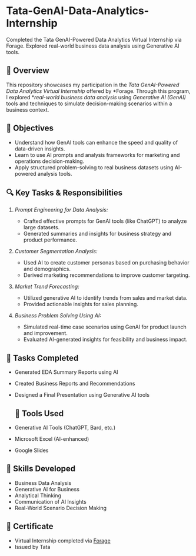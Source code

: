 # Tata-GenAI-Data-Analytics-Internship
Completed the Tata GenAI-Powered Data Analytics Virtual Internship via Forage. Explored real-world business data analysis using Generative AI tools.
## 📌 Overview
This repository showcases my participation in the *Tata GenAI-Powered Data Analytics Virtual Internship* offered by *Forage. Through this program, I explored **real-world business data analysis* using *Generative AI (GenAI)* tools and techniques to simulate decision-making scenarios within a business context.

## 🎯 Objectives
- Understand how GenAI tools can enhance the speed and quality of data-driven insights.
- Learn to use AI prompts and analysis frameworks for marketing and operations decision-making.
- Apply structured problem-solving to real business datasets using AI-powered analysis tools.

## 🔍 Key Tasks & Responsibilities
1. *Prompt Engineering for Data Analysis:*
   - Crafted effective prompts for GenAI tools (like ChatGPT) to analyze large datasets.
   - Generated summaries and insights for business strategy and product performance.

2. *Customer Segmentation Analysis:*
   - Used AI to create customer personas based on purchasing behavior and demographics.
   - Derived marketing recommendations to improve customer targeting.

3. *Market Trend Forecasting:*
   - Utilized generative AI to identify trends from sales and market data.
   - Provided actionable insights for sales planning.

4. *Business Problem Solving Using AI:*
   - Simulated real-time case scenarios using GenAI for product launch and improvement.
   - Evaluated AI-generated insights for feasibility and business impact.
  
  ## 🔧 Tasks Completed
- Generated EDA Summary Reports using AI
- Created Business Reports and Recommendations
- Designed a Final Presentation using Generative AI tools

  ## 🚀 Tools Used
- Generative AI Tools (ChatGPT, Bard, etc.)
- Microsoft Excel (AI-enhanced)
- Google Slides

## 🧠 Skills Developed
- Business Data Analysis  
- Generative AI for Business  
- Analytical Thinking  
- Communication of AI Insights  
- Real-World Scenario Decision Making  

## 📜 Certificate
- Virtual Internship completed via [Forage](https://forage-uploads-prod.s3.amazonaws.com/completion-certificates/ifobHAoMjQs9s6bKS/gMTdCXwDdLYoXZ3wG_ifobHAoMjQs9s6bKS_WE2fsGXBA9PQifaKR_1752318188350_completion_certificate.pdf)
- Issued by Tata

